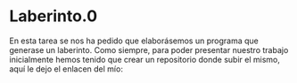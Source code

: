 # Laberinto.0
En esta tarea se nos ha pedido que elaborásemos un programa que generase un laberinto.
Como siempre, para poder presentar nuestro trabajo inicialmente hemos tenido que crear un repositorio donde subir el mismo, aquí le dejo el enlacen del mío:

